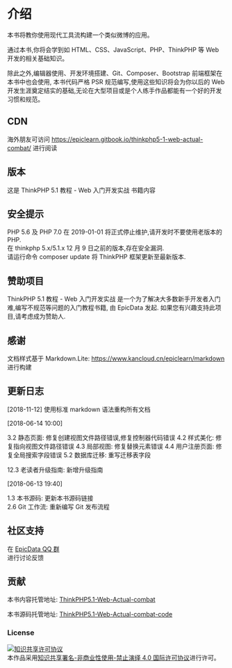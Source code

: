 # 介绍

本书将教你使用现代工具流构建一个类似微博的应用。 

通过本书,你将会学到如 HTML、CSS、JavaScript、PHP、ThinkPHP 等 Web 开发的相关基础知识。

除此之外,编辑器使用、开发环境搭建、Git、Composer、Bootstrap 前端框架在本书中也会使用, 本书代码严格 PSR 规范编写,使用这些知识将会为你以后的 Web 开发生涯奠定结实的基础,无论在大型项目或是个人练手作品都能有一个好的开发习惯和规范。

## CDN

海外朋友可访问 https://epiclearn.gitbook.io/thinkphp5-1-web-actual-combat/ 进行阅读

## 版本

这是 ThinkPHP 5.1 教程 - Web 入门开发实战 书籍内容

## 安全提示
PHP 5.6 及 PHP 7.0 在 2019-01-01 将正式停止维护,请开发时不要使用老版本的 PHP.  
在 thinkphp 5.x/5.1.x 12 月 9 日之前的版本,存在安全漏洞.  
请运行命令 composer update 将 ThinkPHP 框架更新至最新版本.  

## 赞助项目

ThinkPHP 5.1 教程 - Web 入门开发实战 是一个为了解决大多数新手开发者入门难,编写不规范等问题的入门教程书籍, 由 EpicData 发起. 如果您有兴趣支持此项目,请考虑成为赞助人.

## 感谢

文档样式基于 Markdown.Lite: https://www.kancloud.cn/epiclearn/markdown 进行构建

## 更新日志

[2018-11-12]
使用标准 markdown 语法重构所有文档

[2018-06-14 10:00]

3.2 静态页面: 修复创建视图文件路径错误,修复控制器代码错误 
4.2 样式美化: 修复指向视图文件路径错误
4.3 局部视图: 修复替换元素错误
4.4 用户注册页面: 修复全局搜索字段错误
5.2 数据库迁移: 重写迁移表字段

12.3 老读者升级指南: 新增升级指南

[2018-06-13 19:40]

1.3 本书源码: 更新本书源码链接  
2.6 Git 工作流: 重新编写 Git 发布流程

## 社区支持

在 [EpicData QQ 群](https://jq.qq.com/?_wv=1027&k=5T19zAw)  
进行讨论反馈

## 贡献

本书内容托管地址: [ThinkPHP5.1-Web-Actual-combat](https://github.com/InStudy/ThinkPHP5.1-Web-Actual-combat)

本书源码托管地址: [ThinkPHP5.1-Web-Actual-combat-code](https://github.com/InStudy/ThinkPHP5.1-Web-Actual-combat-code)
### License

<a rel="license" href="http://creativecommons.org/licenses/by-nc-nd/4.0/"><img alt="知识共享许可协议" style="border-width:0" src="https://i.creativecommons.org/l/by-nc-nd/4.0/88x31.png" /></a><br />本作品采用<a rel="license" href="http://creativecommons.org/licenses/by-nc-nd/4.0/">知识共享署名-非商业性使用-禁止演绎 4.0 国际许可协议</a>进行许可。
